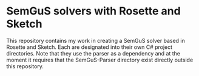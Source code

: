 # SemGuS solvers with Rosette and Sketch

This repository contains my work in creating a SemGuS solver based in Rosette and Sketch. Each are designated into their own C# project directories.
Note that they use the parser as a dependency and at the moment it requires that the SemGuS-Parser directory exist directly outside this repository.